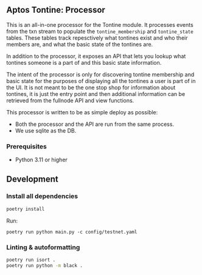 ## Aptos Tontine: Processor
This is an all-in-one processor for the Tontine module. It processes events from the txn stream to populate the `tontine_membership` and `tontine_state` tables. These tables track repesctively what tontines exist and who their members are, and what the basic state of the tontines are.

In addition to the processor, it exposes an API that lets you lookup what tontines someone is a part of and this basic state information.

The intent of the processor is only for discovering tontine membership and basic state for the purposes of displaying all the tontines a user is part of in the UI. It is not meant to be the one stop shop for information about tontines, it is just the entry point and then additional information can be retrieved from the fullnode API and view functions.

This processor is written to be as simple deploy as possible:
- Both the processor and the API are run from the same process.
- We use sqlite as the DB.

### Prerequisites
- Python 3.11 or higher

## Development
### Install all dependencies
```bash
poetry install
```

Run:
```
poetry run python main.py -c config/testnet.yaml
```

### Linting & autoformatting
```bash
poetry run isort .
poetry run python -m black .
```


